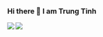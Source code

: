 ### Hi there 👋 I am Trung Tinh

<!--
**trungtinh961/trungtinh961** is a ✨ _special_ ✨ repository because its `README.md` (this file) appears on your GitHub profile.

Here are some ideas to get you started:

- 🔭 I’m currently working on ...
- 🌱 I’m currently learning ...
- 👯 I’m looking to collaborate on ...
- 🤔 I’m looking for help with ...
- 💬 Ask me about ...
- 📫 How to reach me: ...
- 😄 Pronouns: ...
- ⚡ Fun fact: ...
-->

<span>
  <img align="left" src="https://github-readme-stats.vercel.app/api?username=truclycs&count_private=true&show_icons=true&theme=tokyonight" />
</span>
<span>
  <img align="left" src="https://github-readme-stats.vercel.app/api/top-langs/?username=truclycs&theme=tokyonight" />
</span>
